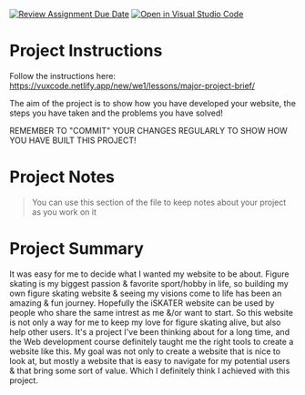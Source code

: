 [![Review Assignment Due Date](https://classroom.github.com/assets/deadline-readme-button-22041afd0340ce965d47ae6ef1cefeee28c7c493a6346c4f15d667ab976d596c.svg)](https://classroom.github.com/a/Iue_AWaz)
[![Open in Visual Studio Code](https://classroom.github.com/assets/open-in-vscode-2e0aaae1b6195c2367325f4f02e2d04e9abb55f0b24a779b69b11b9e10269abc.svg)](https://classroom.github.com/online_ide?assignment_repo_id=18976124&assignment_repo_type=AssignmentRepo)
# Project Instructions

Follow the instructions here: https://vuxcode.netlify.app/new/we1/lessons/major-project-brief/

The aim of the project is to show how you have developed your website, the steps you have taken and the problems you have solved!

REMEMBER TO "COMMIT" YOUR CHANGES REGULARLY TO SHOW HOW YOU HAVE BUILT THIS PROJECT!

# Project Notes

> You can use this section of the file to keep notes about your project as you work on it

# Project Summary

It was easy for me to decide what I wanted my website to be about. Figure skating is my biggest passion & favorite sport/hobby in life, so building my own figure skating website & seeing my visions come to life has been an amazing & fun journey. Hopefully the iSKATER website can be used by people who share the same intrest as me &/or want to start. So this website is not only a way for me to keep my love for figure skating alive, but also help other users. It's a project I've been thinking about for a long time, and the Web development course definitely taught me the right tools to create a website like this. My goal was not only to create a website that is nice to look at, but mostly a website that is easy to navigate for my potential users & that bring some sort of value. Which I definitely think I achieved with this project. 
